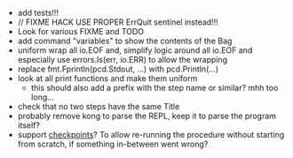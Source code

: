 - add tests!!!
- // FIXME HACK USE PROPER ErrQuit sentinel instead!!!
- Look for various FIXME and TODO
- add command "variables" to show the contents of the Bag
- uniform wrap all io.EOF and, simplify logic around all io.EOF and especially use errors.Is(err, io.ERR) to allow the wrapping
- replace fmt.Fprintln(pcd.Stdout, ...) with pcd.Println(...)
- look at all print functions and make them uniform
  - this should also add a prefix with the step name or similar? mhh too long... 
- check that no two steps have the same Title
- probably remove kong to parse the REPL, keep it to parse the program itself?
- support [checkpoints](https://en.wikipedia.org/wiki/Application_checkpointing)? To allow re-running the procedure without starting from scratch, if something in-between went wrong?
